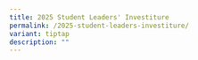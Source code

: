 ```yaml
---
title: 2025 Student Leaders' Investiture
permalink: /2025-student-leaders-investiture/
variant: tiptap
description: ""
---
```

